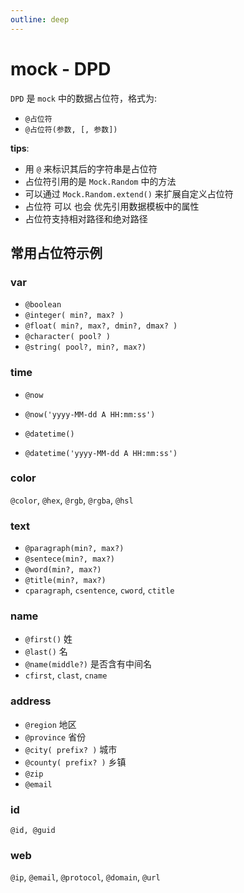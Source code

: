 ```yaml
---
outline: deep
---
```


# mock - DPD

`DPD` 是 `mock` 中的数据占位符，格式为:

- `@占位符`
- `@占位符(参数, [, 参数])`

**tips**:

- 用 `@` 来标识其后的字符串是占位符
- 占位符引用的是 `Mock.Random` 中的方法
- 可以通过 `Mock.Random.extend()` 来扩展自定义占位符
- 占位符 可以 也会 优先引用数据模板中的属性
- 占位符支持相对路径和绝对路径

## 常用占位符示例

### **var**

- `@boolean`
- `@integer( min?, max? )`
- `@float( min?, max?, dmin?, dmax? )`
- `@character( pool? )`
- `@string( pool?, min?, max?)`

### **time**

- `@now`

- `@now('yyyy-MM-dd A HH:mm:ss')`

- `@datetime()`

- `@datetime('yyyy-MM-dd A HH:mm:ss')`

### **color**

`@color`, `@hex`, `@rgb`, `@rgba`, `@hsl`

### **text**

- `@paragraph(min?, max?)`
- `@sentece(min?, max?)`
- `@word(min?, max?)`
- `@title(min?, max?)`
- `cparagraph`, `csentence`, `cword`, `ctitle`

### **name**

- `@first()` 姓
- `@last()` 名
- `@name(middle?)` 是否含有中间名
- `cfirst`, `clast`, `cname`

### **address**

- `@region` 地区
- `@province` 省份
- `@city( prefix? )` 城市
- `@county( prefix? )` 乡镇
- `@zip`
- `@email`

### **id**

`@id, @guid`

### **web**

`@ip`, `@email`, `@protocol`, `@domain`, `@url`
